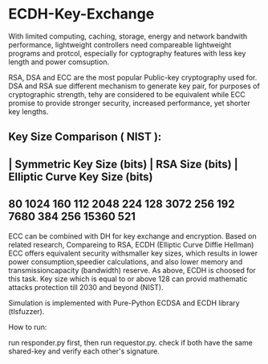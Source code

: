 # ECDH-Key-Exchange
With limited computing, caching, storage, energy and network bandwith performance, lightweight controllers need compareable lightweight programs and protcol, especially for cyptography features with less key length and power comsuption.
 
RSA, DSA and ECC are the most popular Public-key cryptography used for. DSA and RSA sue different mechanism to generate key pair, for purposes of cryptographic strength, tehy are considered to be equivalent while ECC promise to provide stronger security, increased performance, yet shorter key lengths. 

Key Size Comparison ( NIST ):
----------------------------------------------------------------------------
| Symmetric Key Size (bits) |	RSA Size (bits) |	Elliptic Curve Key Size (bits)
----------------------------------------------------------------------------
  80	                        1024	            160
  112	                        2048	            224
  128	                        3072	            256
  192	                        7680	            384
  256	                        15360	            521
----------------------------------------------------------------------------

ECC can be combined with DH for key exchange and encryption. Based on related research, Compareing to RSA, ECDH (Elliptic Curve Diffie Hellman) ECC offers equivalent security withsmaller key sizes, which results in lower power consumption,speedier calculations, and also lower memory and transmissioncapacity (bandwidth) reserve.
As above, ECDH is choosed for this task. Key size which is equal to or above 128 can provid mathematic attacks protection till 2030 and beyond (NIST).

Simulation is implemented with Pure-Python ECDSA and ECDH library (tlsfuzzer).

How to run:

run responder.py first, then run requestor.py.
check if both have the same shared-key and verify each other's signature. 
